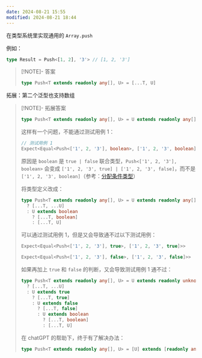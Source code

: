 ```yaml
---
date: 2024-08-21 15:55
modified: 2024-08-21 18:44
---
```


在类型系统里实现通用的 `Array.push`

例如：

```ts
type Result = Push<[1, 2], '3'> // [1, 2, '3']
```

> [!NOTE]- 答案
> 
> ```ts
> type Push<T extends readonly any[], U> = [...T, U]
> ```

拓展：第二个泛型也支持数组

> [!NOTE]- 拓展答案
> 
> ```ts
> type Push<T extends readonly any[], U> = U extends readonly any[] ? [...T, ...U] : [...T, U]
> ```
> 
> 这样有一个问题，不能通过测试用例 1：
> 
> ```ts
> // 测试用例 1
> Expect<Equal<Push<['1', 2, '3'], boolean>, ['1', 2, '3', boolean]>>
> ```
> 
> 原因是 `boolean` 是 `true | false` 联合类型，`Push<['1', 2, '3'], boolean>` 会变成 `['1', 2, '3', true] | ['1', 2, '3', false]`，而不是 `['1', 2, '3', boolean]`（参考：[分配条件类型](https://www.typescriptlang.org/docs/handbook/2/conditional-types.html#distributive-conditional-types)）
> 
> 将类型定义改成：
> 
> ```ts
> type Push<T extends readonly any[], U> = U extends readonly any[]
>   ? [...T, ...U]
>   : U extends boolean
>     ? [...T, boolean]
>     : [...T, U]
> ```
> 
> 可以通过测试用例 1，但是又会导致通不过以下测试用例：
> 
> ```ts
> Expect<Equal<Push<['1', 2, '3'], true>, ['1', 2, '3', true]>>
> 
> Expect<Equal<Push<['1', 2, '3'], false>, ['1', 2, '3', false]>>
> ```
> 
> 如果再加上 `true` 和 `false` 的判断，又会导致测试用例 1 通不过：
> 
> ```ts
> type Push<T extends readonly any[], U> = U extends readonly unknown[]
>   ? [...T, ...U]
>   : U extends true
>     ? [...T, true]
>     : U extends false
>       ? [...T, false]
>       : U extends boolean
>         ? [...T, boolean]
>         : [...T, U]
> ```
> 
> 在 chatGPT 的帮助下，终于有了解决办法：
> 
> ```ts
> type Push<T extends readonly any[], U> = [U] extends [readonly any[]] ? [...T, ...U] : [...T, U]
>```

